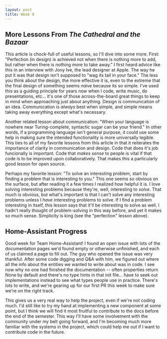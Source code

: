 ```yaml
---
layout: post
title: Week 9
---
```


## More Lessons From _The Cathedral and the Bazaar_

This article is chock-full of useful lessons, so I'll dive into some more. First: "Perfection (in design) is achieved not when there is nothing more to add, but rather when there is nothing more to take away." I first heard advice like this in an interview with Jony Ive, the lead designer at Apple. The way he put it was that design isn't supposed to "wag its tail in your face." The less you think about the design, the more effective it is, even to the extreme that the final design of something seems _naive_ because its so simple. I've used this as a guiding principle for years now when I code, write music, do presentations, etc... it's one of those across-the-board great things to keep in mind when approaching just about anything. Design is communication of an idea. Communication is _always_ best when simple, and simple means taking away everything except what's necessary.

Another related lesson about communication: "When your language is nowhere near Turing-complete, syntactic sugar can be your friend." In other words, if a programming language isn't general purpose, it could use some help in making sure the intended functionality is more universally legible. This ties to all of my favorite lessons from this article in that it reiterates the importance of clarity in communication and design. Code that does it's job funcionally is important. Code that _makes sense_ to people is vital if that code is to be improved upon collaboratively. That makes this a particularly good lesson for open source.

Perhaps my favorite lesson: "To solve an interesting problem, start by finding a problem that is interesting to you." This one seems so obvious on the surface, but after reading it a few times I realized how helpful it is. I love solving interesting problems because they're, well, interesting to _solve_. That much is obvious, but what's important is that I can't solve any interesting problems unless I _have_ interesting problems to solve. If I find a problem interesting in itself, this lesson says that it'll be interesting to solve as well. I hadn't really thought of problem-solving in this way before, and yet it makes so much sense. Simplicity is king (see the "perfection" lesson above).


## Home-Assistant Progress

Good week for Team Home-Assistant! I found an open issue with lots of the documentation pages we'd found empty or otherwise unfinished, and each of us claimed a page to fill out. The guy who opened the issue was very thankful. After some code digging and Q&A with him, we figured out where all the info about the entities we wanted to write about was in code. I see now why no one had finished the documentation -- often properties return None by default and there's no type hints in that init file... have to seek out implementations instead to see what types people use in practice. There's lots to write, and we're gearing up for our first PR this week to make sure we're on the right track.

This gives us a very real way to help the project, even if we're not coding much. I'd still like to try my hand at implementing a new component at some point, but I think we will find it most fruitful to contribute to the docs before the end of the semester. This way I'll have some involvement with the community under my belt going forward, and I'm becoming much more familiar with the systems in the project, which could help me out if I want to contribute code in the future.